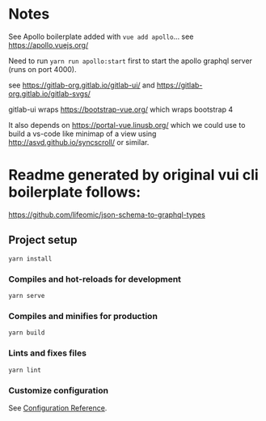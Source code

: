 # Notes

See Apollo boilerplate added with `vue add apollo`... see https://apollo.vuejs.org/

Need to run `yarn run apollo:start` first to start the apollo graphql server (runs on port 4000).

see https://gitlab-org.gitlab.io/gitlab-ui/ and https://gitlab-org.gitlab.io/gitlab-svgs/

gitlab-ui wraps https://bootstrap-vue.org/ which wraps bootstrap 4

It also depends on https://portal-vue.linusb.org/ which we could use to build a vs-code like minimap of a view using http://asvd.github.io/syncscroll/ or similar.


# Readme generated by original vui cli boilerplate follows:

https://github.com/lifeomic/json-schema-to-graphql-types


## Project setup
```
yarn install
```

### Compiles and hot-reloads for development
```
yarn serve
```

### Compiles and minifies for production
```
yarn build
```

### Lints and fixes files
```
yarn lint
```

### Customize configuration
See [Configuration Reference](https://cli.vuejs.org/config/).
